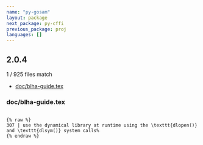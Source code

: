 ```yaml
---
name: "py-gosam"
layout: package
next_package: py-cffi
previous_package: proj
languages: []
---
```

## 2.0.4
1 / 925 files match

 - [doc/blha-guide.tex](#docblha-guidetex)

### doc/blha-guide.tex

```

{% raw %}
307 | use the dynamical library at runtime using the \texttt{dlopen()} and \texttt{dlsym()} system calls%
{% endraw %}

```